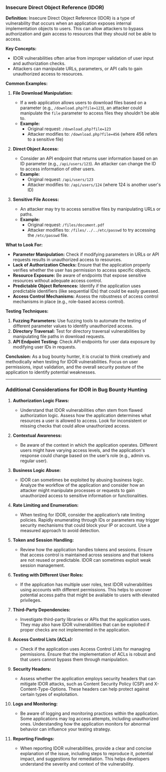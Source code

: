### Insecure Direct Object Reference (IDOR)

**Definition:**
Insecure Direct Object Reference (IDOR) is a type of vulnerability that occurs when an application exposes internal implementation objects to users. This can allow attackers to bypass authorization and gain access to resources that they should not be able to access.

**Key Concepts:**
- IDOR vulnerabilities often arise from improper validation of user input and authorization checks.
- Attackers can manipulate URLs, parameters, or API calls to gain unauthorized access to resources.
  
**Common Examples:**
1. **File Download Manipulation:**
   - If a web application allows users to download files based on a parameter (e.g., `/download.php?file=123`), an attacker could manipulate the `file` parameter to access files they shouldn't be able to. 
   - **Example:**
     - Original request: `/download.php?file=123`
     - Attacker modifies to: `/download.php?file=456` (where 456 refers to a sensitive file)

2. **Direct Object Access:**
   - Consider an API endpoint that returns user information based on an ID parameter (e.g., `/api/users/123`). An attacker can change the ID to access information of other users.
   - **Example:**
     - Original request: `/api/users/123`
     - Attacker modifies to: `/api/users/124` (where 124 is another user's ID)

3. **Sensitive File Access:**
   - An attacker may try to access sensitive files by manipulating URLs or paths.
   - **Example:**
     - Original request: `/files/document.pdf`
     - Attacker modifies to: `/files/../../etc/passwd` to try accessing the `/etc/passwd` file.

**What to Look For:**
- **Parameter Manipulation:** Check if modifying parameters in URLs or API requests results in unauthorized access to resources.
- **Lack of Authorization Checks:** Ensure that the application properly verifies whether the user has permission to access specific objects.
- **Resource Exposure:** Be aware of endpoints that expose sensitive resources without adequate access control.
- **Predictable Object References:** Identify if the application uses predictable identifiers (like sequential IDs) that could be easily guessed.
- **Access Control Mechanisms:** Assess the robustness of access control mechanisms in place (e.g., role-based access control).

**Testing Techniques:**
1. **Fuzzing Parameters:** Use fuzzing tools to automate the testing of different parameter values to identify unauthorized access.
2. **Directory Traversal:** Test for directory traversal vulnerabilities by manipulating file paths in download requests.
3. **API Endpoint Testing:** Check API endpoints for user data exposure by modifying user IDs in requests.

**Conclusion:**
As a bug bounty hunter, it is crucial to think creatively and methodically when testing for IDOR vulnerabilities. Focus on user permissions, input validation, and the overall security posture of the application to identify potential weaknesses.

---

### Additional Considerations for IDOR in Bug Bounty Hunting

1. **Authorization Logic Flaws:**
   - Understand that IDOR vulnerabilities often stem from flawed authorization logic. Assess how the application determines what resources a user is allowed to access. Look for inconsistent or missing checks that could allow unauthorized access.

2. **Contextual Awareness:**
   - Be aware of the context in which the application operates. Different users might have varying access levels, and the application's response could change based on the user’s role (e.g., admin vs. regular user).

3. **Business Logic Abuse:**
   - IDOR can sometimes be exploited by abusing business logic. Analyze the workflow of the application and consider how an attacker might manipulate processes or requests to gain unauthorized access to sensitive information or functionalities.

4. **Rate Limiting and Enumeration:**
   - When testing for IDOR, consider the application’s rate limiting policies. Rapidly enumerating through IDs or parameters may trigger security mechanisms that could block your IP or account. Use a measured approach to avoid detection.

5. **Token and Session Handling:**
   - Review how the application handles tokens and sessions. Ensure that access control is maintained across sessions and that tokens are not reused or predictable. IDOR can sometimes exploit weak session management.

6. **Testing with Different User Roles:**
   - If the application has multiple user roles, test IDOR vulnerabilities using accounts with different permissions. This helps to uncover potential access paths that might be available to users with elevated privileges.

7. **Third-Party Dependencies:**
   - Investigate third-party libraries or APIs that the application uses. They may also have IDOR vulnerabilities that can be exploited if proper checks are not implemented in the application.

8. **Access Control Lists (ACLs):**
   - Check if the application uses Access Control Lists for managing permissions. Ensure that the implementation of ACLs is robust and that users cannot bypass them through manipulation.

9. **Security Headers:**
   - Assess whether the application employs security headers that can mitigate IDOR attacks, such as Content Security Policy (CSP) and X-Content-Type-Options. These headers can help protect against certain types of exploitation.

10. **Logs and Monitoring:**
    - Be aware of logging and monitoring practices within the application. Some applications may log access attempts, including unauthorized ones. Understanding how the application monitors for abnormal behavior can influence your testing strategy.

11. **Reporting Findings:**
    - When reporting IDOR vulnerabilities, provide a clear and concise explanation of the issue, including steps to reproduce it, potential impact, and suggestions for remediation. This helps developers understand the severity and context of the vulnerability.

